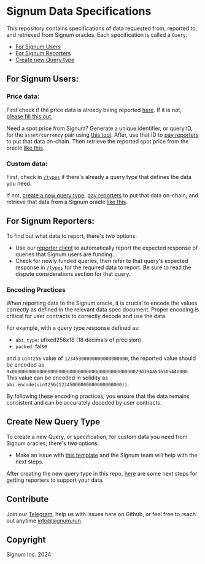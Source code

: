# Signum Data Specifications

This repository contains specifications of data requested from, reported to, and retrieved from Signum oracles. Each specification is called a `Query`.

- [For Signum Users](#for-signum-users)
- [For Signum Reporters](#for-signum-reporters)
- [Create new Query type](#create-new-query-type)

## For Signum Users:

### **Price data**:

First check if the price data is already being reported [here](https://github.com/SignumOracle/signum-feeds/tree/main/src/telliot_feeds/feeds). If it is not, [please fill this out.](https://github.com/SignumOracle/signum-feeds/issues/new/choose)

Need a spot price from Signum? Generate a unique identifier, or query ID, for the `asset/currency` pair using [this tool](https://queryidbuilder.herokuapp.com/). After, use that ID to [pay reporters](https://github.com/SignumOracle/signum-autoPay) to put that data on-chain. Then retrieve the reported spot price from the oracle [like this](https://docs.signum.run/getting-data/introduction).

### **Custom data**:

First, check in [`/types`](./types/) if there's already a query type that defines the data you need.

If not, [create a new query type](#create-new-query-type), [pay reporters](https://github.com/SignumOracle/signum-autoPay) to put that data on-chain, and retrieve that data from a Signum oracle [like this](https://docs.signum.run/getting-data/introduction).

## For Signum Reporters:

To find out what data to report, there's two options:

- Use our [reporter client](https://github.com/SignumOracle/signum-feed-examples) to automatically report the expected response of queries that Signum users are funding.
- Check for newly funded queries, then refer to that query's expected response in [`/types`](./types/) for the required data to report. Be sure to read the dispute considerations section for that query.

### Encoding Practices

When reporting data to the Signum oracle, it is crucial to encode the values correctly as defined in the relevant data spec document. Proper encoding is critical for user contracts to correctly decode and use the data.

For example, with a query type response defined as:

- `abi_type`: ufixed256x18 (18 decimals of precision)
- `packed`: false

and a `uint256` value of `12345000000000000000000`, the reported value should be encoded as `0x00000000000000000000000000000000000000000000029d394a5d6305440000`. This value can be encoded in solidity as `abi.encode(uint256(12345000000000000000000))`.

By following these encoding practices, you ensure that the data remains consistent and can be accurately decoded by user contracts.

## Create New Query Type

To create a new Query, or specification, for custom data you need from Signum oracles, there's two options:

- Make an issue with [this template](https://github.com/SignumOracle/signum-dataSpecs/issues/new?assignees=&labels=&template=new_query_type.yaml&title=%5BNew+Query+Type%5D%3A+) and the Signum team will help with the next steps.

After creating the new query type in this repo, [here](https://github.com/SignumOracle/signum-feeds/issues/new/choose) are some next steps for getting reporters to support your data.

## Contribute<a name="how2contribute"> </a>

Join our [Telegram](https://t.me/GoSignum), help us with issues here on Github, or feel free to reach out anytime [info@signum.run](mailto:info@signum.run).

## Copyright

Signum Inc. 2024
